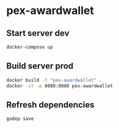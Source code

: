 # pex-awardwallet

## Start server dev
```sh
docker-compose up
```

## Build server prod
```sh
docker build -t "pex-awardwallet" .
docker -it -p 8080:8080 pex-awardwallet
```

## Refresh dependencies
```sh
godep save
```
